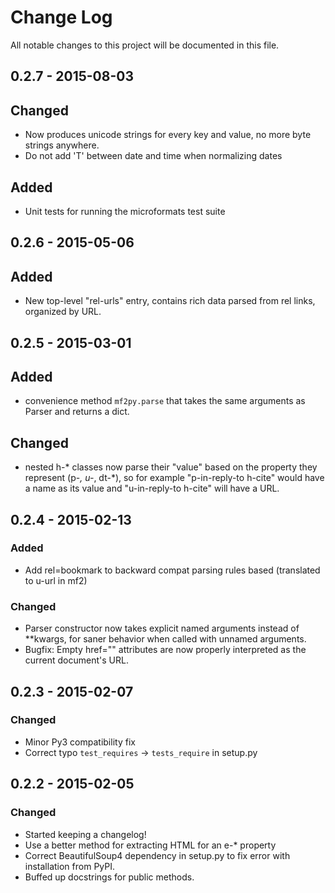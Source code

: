 # Change Log
All notable changes to this project will be documented in this file.

## 0.2.7 - 2015-08-03
## Changed
- Now produces unicode strings for every key and value, no more byte
  strings anywhere.
- Do not add 'T' between date and time when normalizing dates
## Added
- Unit tests for running the microformats test suite

## 0.2.6 - 2015-05-06
## Added
- New top-level "rel-urls" entry, contains rich data parsed from rel
  links, organized by URL.

## 0.2.5 - 2015-03-01
## Added
- convenience method `mf2py.parse` that takes the same arguments as Parser
  and returns a dict.
## Changed
- nested h-* classes now parse their "value" based on the property
  they represent (p-*, u-*, dt-*), so for example "p-in-reply-to
  h-cite" would have a name as its value and "u-in-reply-to h-cite"
  will have a URL.

## 0.2.4 - 2015-02-13
### Added
- Add rel=bookmark to backward compat parsing rules based (translated
  to u-url in mf2)
### Changed
- Parser constructor now takes explicit named arguments instead of
  **kwargs, for saner behavior when called with unnamed arguments.
- Bugfix: Empty href="" attributes are now properly interpreted as
  the current document's URL.

## 0.2.3 - 2015-02-07
### Changed
- Minor Py3 compatibility fix
- Correct typo `test_requires` -> `tests_require` in setup.py

## 0.2.2 - 2015-02-05
### Changed
- Started keeping a changelog!
- Use a better method for extracting HTML for an e-* property
- Correct BeautifulSoup4 dependency in setup.py to fix error with
  installation from PyPI.
- Buffed up docstrings for public methods.
